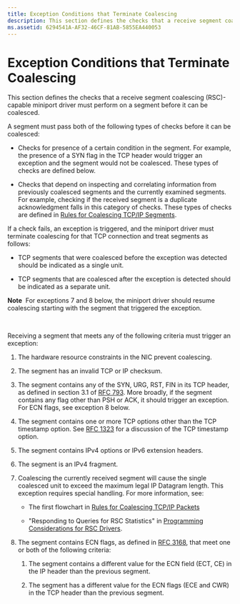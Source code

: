 ```yaml
---
title: Exception Conditions that Terminate Coalescing
description: This section defines the checks that a receive segment coalescing (RSC)-capable miniport driver must perform on a segment before it can be coalesced.
ms.assetid: 6294541A-AF32-46CF-81AB-5855EA440053
---
```


# Exception Conditions that Terminate Coalescing


This section defines the checks that a receive segment coalescing (RSC)-capable miniport driver must perform on a segment before it can be coalesced.

A segment must pass both of the following types of checks before it can be coalesced:

-   Checks for presence of a certain condition in the segment. For example, the presence of a SYN flag in the TCP header would trigger an exception and the segment would not be coalesced. These types of checks are defined below.

-   Checks that depend on inspecting and correlating information from previously coalesced segments and the currently examined segments. For example, checking if the received segment is a duplicate acknowledgment falls in this category of checks. These types of checks are defined in [Rules for Coalescing TCP/IP Segments](rules-for-coalescing-tcp-ip-packets.md).

If a check fails, an exception is triggered, and the miniport driver must terminate coalescing for that TCP connection and treat segments as follows:

-   TCP segments that were coalesced before the exception was detected should be indicated as a single unit.

-   TCP segments that are coalesced after the exception is detected should be indicated as a separate unit.

**Note**  For exceptions 7 and 8 below, the miniport driver should resume coalescing starting with the segment that triggered the exception.

 

Receiving a segment that meets any of the following criteria must trigger an exception:

1.  The hardware resource constraints in the NIC prevent coalescing.

2.  The segment has an invalid TCP or IP checksum.

3.  The segment contains any of the SYN, URG, RST, FIN in its TCP header, as defined in section 3.1 of [RFC 793](http://www.ietf.org/rfc/rfc793.txt). More broadly, if the segment contains any flag other than PSH or ACK, it should trigger an exception. For ECN flags, see exception 8 below.

4.  The segment contains one or more TCP options other than the TCP timestamp option. See [RFC 1323](http://www.ietf.org/rfc/rfc1323.txt) for a discussion of the TCP timestamp option.

5.  The segment contains IPv4 options or IPv6 extension headers.

6.  The segment is an IPv4 fragment.

7.  Coalescing the currently received segment will cause the single coalesced unit to exceed the maximum legal IP Datagram length. This exception requires special handling. For more information, see:

    -   The first flowchart in [Rules for Coalescing TCP/IP Packets](rules-for-coalescing-tcp-ip-packets.md)

    -   "Responding to Queries for RSC Statistics" in [Programming Considerations for RSC Drivers](programming-considerations-for-rsc-drivers.md).

8.  The segment contains ECN flags, as defined in [RFC 3168](http://www.ietf.org/rfc/rfc3168.txt), that meet one or both of the following criteria:

    1.  The segment contains a different value for the ECN field (ECT, CE) in the IP header than the previous segment.

    2.  The segment has a different value for the ECN flags (ECE and CWR) in the TCP header than the previous segment.

 

 






